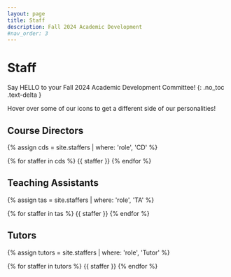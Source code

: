 ```yaml
---
layout: page
title: Staff
description: Fall 2024 Academic Development
#nav_order: 3
---
```


# Staff
Say HELLO to your Fall 2024 Academic Development Committee! 
{: .no_toc .text-delta }

Hover over some of our icons to get a different side of our personalities!

<!--
<p style="font-size:30px">Note: This page is under construction.</p>


<p style="font-size:30px">Please check back soon for an updated staff roster!</p>

-->


<h2 class = "staffh2">Course Directors</h2>

{% assign cds = site.staffers | where: 'role', 'CD' %}

<div class="role flex">
{% for staffer in cds %}
{{ staffer }}
{% endfor %}
</div>

## Teaching Assistants

{% assign tas = site.staffers | where: 'role', 'TA' %}

<div class="role flex">
{% for staffer in tas %}
{{ staffer }}
{% endfor %}
</div>

## Tutors

{% assign tutors = site.staffers | where: 'role', 'Tutor' %}

<div class="role flex">
{% for staffer in tutors %}
{{ staffer }}
{% endfor %}
</div>
